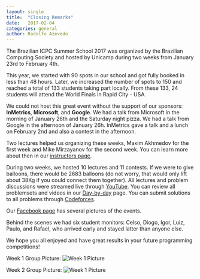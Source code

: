 ```yaml
---
layout: single
title:  "Closing Remarks"
date:   2017-02-04
categories: general
author: Rodolfo Azevedo
---
```

The Brazilian ICPC Summer School 2017 was organized by the Brazilian Computing Society and hosted by Unicamp during two weeks from January 23rd to February 4th.

This year, we started with 90 spots in our school and got fully booked in less than 48 hours. Later, we increased the number of spots to 150 and reached a total of 133 students taking part locally. From these 133, 24 students will attend the World Finals in Rapid City - USA.

We could not host this great event without the support of our sponsors: **InMetrics**, **Microsoft**, and **Google**. We had a talk from Microsoft in the morning of January 26th and the Saturday night pizza. We had a talk from Google in the afternoon of January 26h. InMetrics gave a talk and a lunch on February 2nd and also a contest in the afternoon.

Two lectures helped us organizing these weeks, Maxim Akhmedov for the first week and Mike Mirzayanov for the second week. You can learn more about then in our [instructors page](../instructors).

During two weeks, we hosted 10 lectures and 11 contests. If we were to give balloons, there would be 2683 balloons (do not worry, that would only lift about 38Kg if you could connect them together). All lectures and problem discussions were streamed live through [YouTube](https://www.youtube.com/playlist?list=PLEUHFTHcrJmvwL-QoJ_L2CBMyZmDAA69t). You can review all problemsets and videos in our [Day-by-day](../../daybyday) page. You can submit solutions to all problems through [Codeforces](http://www.codeforces.com).

Our [Facebook page](http://www.facebook.com/maratona) has several pictures of the events.

Behind the scenes we had six student monitors: Celso, Diogo, Igor, Luiz, Paulo, and Rafael, who arrived early and stayed latter than anyone else.

We hope you all enjoyed and have great results in your future programming competitions!

Week 1 Group Picture:
![Week 1 Picture](../../images/week1.jpg)

Week 2 Group Picture:
![Week 1 Picture](../../images/week2.jpg)
